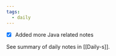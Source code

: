 ```yaml
---
tags:
  - daily
---
```


- [x] Added more Java related notes


See summary of daily notes in [[Daily-s]].